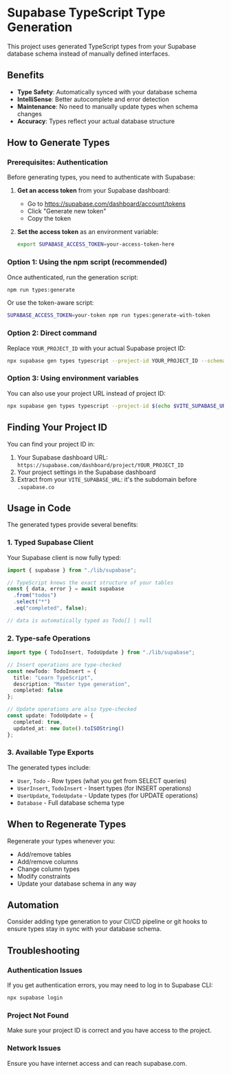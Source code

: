# Supabase TypeScript Type Generation

This project uses generated TypeScript types from your Supabase database schema instead of manually defined interfaces.

## Benefits

- **Type Safety**: Automatically synced with your database schema
- **IntelliSense**: Better autocomplete and error detection
- **Maintenance**: No need to manually update types when schema changes
- **Accuracy**: Types reflect your actual database structure

## How to Generate Types

### Prerequisites: Authentication

Before generating types, you need to authenticate with Supabase:

1. **Get an access token** from your Supabase dashboard:

   - Go to https://supabase.com/dashboard/account/tokens
   - Click "Generate new token"
   - Copy the token

2. **Set the access token** as an environment variable:
   ```bash
   export SUPABASE_ACCESS_TOKEN=your-access-token-here
   ```

### Option 1: Using the npm script (recommended)

Once authenticated, run the generation script:

```bash
npm run types:generate
```

Or use the token-aware script:

```bash
SUPABASE_ACCESS_TOKEN=your-token npm run types:generate-with-token
```

### Option 2: Direct command

Replace `YOUR_PROJECT_ID` with your actual Supabase project ID:

```bash
npx supabase gen types typescript --project-id YOUR_PROJECT_ID --schema public > src/types/supabase.ts
```

### Option 3: Using environment variables

You can also use your project URL instead of project ID:

```bash
npx supabase gen types typescript --project-id $(echo $VITE_SUPABASE_URL | sed 's/.*\/\/\([^.]*\).*/\1/') --schema public > src/types/supabase.ts
```

## Finding Your Project ID

You can find your project ID in:

1. Your Supabase dashboard URL: `https://supabase.com/dashboard/project/YOUR_PROJECT_ID`
2. Your project settings in the Supabase dashboard
3. Extract from your `VITE_SUPABASE_URL`: it's the subdomain before `.supabase.co`

## Usage in Code

The generated types provide several benefits:

### 1. Typed Supabase Client

Your Supabase client is now fully typed:

```typescript
import { supabase } from "./lib/supabase";

// TypeScript knows the exact structure of your tables
const { data, error } = await supabase
  .from("todos")
  .select("*")
  .eq("completed", false);

// data is automatically typed as Todo[] | null
```

### 2. Type-safe Operations

```typescript
import type { TodoInsert, TodoUpdate } from "./lib/supabase";

// Insert operations are type-checked
const newTodo: TodoInsert = {
  title: "Learn TypeScript",
  description: "Master type generation",
  completed: false
};

// Update operations are also type-checked
const update: TodoUpdate = {
  completed: true,
  updated_at: new Date().toISOString()
};
```

### 3. Available Type Exports

The generated types include:

- `User`, `Todo` - Row types (what you get from SELECT queries)
- `UserInsert`, `TodoInsert` - Insert types (for INSERT operations)
- `UserUpdate`, `TodoUpdate` - Update types (for UPDATE operations)
- `Database` - Full database schema type

## When to Regenerate Types

Regenerate your types whenever you:

- Add/remove tables
- Add/remove columns
- Change column types
- Modify constraints
- Update your database schema in any way

## Automation

Consider adding type generation to your CI/CD pipeline or git hooks to ensure types stay in sync with your database schema.

## Troubleshooting

### Authentication Issues

If you get authentication errors, you may need to log in to Supabase CLI:

```bash
npx supabase login
```

### Project Not Found

Make sure your project ID is correct and you have access to the project.

### Network Issues

Ensure you have internet access and can reach supabase.com.
